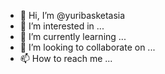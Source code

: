 - 👋 Hi, I’m @yuribasketasia
- 👀 I’m interested in ...
- 🌱 I’m currently learning ...
- 💞️ I’m looking to collaborate on ...
- 📫 How to reach me ...

<!---
yuribasketasia/yuribasketasia is a ✨ special ✨ repository because its `README.md` (this file) appears on your GitHub profile.
You can click the Preview link to take a look at your changes.
--->
